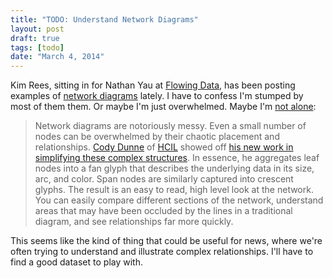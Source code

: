 ```yaml
---
title: "TODO: Understand Network Diagrams"
layout: post
draft: true
tags: [todo]
date: "March 4, 2014"
---
```

Kim Rees, sitting in for Nathan Yau at [Flowing Data](http://flowingdata.com), has been posting examples of [network diagrams](http://flowingdata.com/category/visualization/network-visualization/) lately. I have to confess I'm stumped by most of them them. Or maybe I'm just overwhelmed. Maybe I'm [not alone](http://flowingdata.com/2012/05/28/network-diagrams-simplified/):

> Network diagrams are notoriously messy. Even a small number of nodes can be overwhelmed by their chaotic placement and relationships. [Cody Dunne](http://www.cs.umd.edu/~cdunne/) of [HCIL](http://www.cs.umd.edu/hcil/) showed off [his new work in simplifying these complex structures](http://www.cs.umd.edu/localphp/hcil/tech-reports-search.php?number=2012-11). In essence, he aggregates leaf nodes into a fan glyph that describes the underlying data in its size, arc, and color. Span nodes are similarly captured into crescent glyphs. The result is an easy to read, high level look at the network. You can easily compare different sections of the network, understand areas that may have been occluded by the lines in a traditional diagram, and see relationships far more quickly.

This seems like the kind of thing that could be useful for news, where we're often trying to understand and illustrate complex relationships. I'll have to find a good dataset to play with.